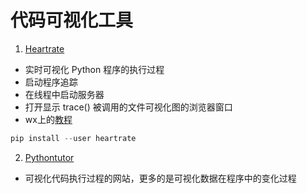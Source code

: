 # 代码可视化工具

1. [Heartrate](https://github.com/alexmojaki/heartrate)
- 实时可视化 Python 程序的执行过程
- 启动程序追踪
- 在线程中启动服务器
- 打开显示 trace() 被调用的文件可视化图的浏览器窗口
- wx上的[教程](https://mp.weixin.qq.com/s?__biz=MzA5NDk4NDcwMw==&mid=2651388130&idx=1&sn=abdd482b92ba2a399d2eec46353bfc9d&chksm=8bba1872bccd9164cd96aa3811bc7bf46cffbb4bd7b120ead7b3db0c60e17cd12718d52586d5&mpshare=1&scene=24&srcid=&sharer_sharetime=1565863846586&sharer_shareid=a9f97e3603452f2370ed13a9e54707a6&key=c38930807a42c0fa2e261fd5b196a148c23677d807a8dd8df27ee2ddfd7b9cd3b3a1381c18d3750a2a32da5a8f4127f4fdc078a790ca4f86cf44d3779bb9898c5ef0141d8861bc6fa394ea0e37f9e205&ascene=14&uin=MTg2MTEyNTMwMA%3D%3D&devicetype=Windows+10&version=62060833&lang=zh_CN&pass_ticket=%2FHDLBDilUmj8WcIiX8l1lDKPk0qC2mKCGvPluaPw352ntaWmj6fc1h7JNoQoAS5Z)
```Python
pip install --user heartrate
```


2. [Pythontutor](http://pythontutor.com/)
- 可视化代码执行过程的网站，更多的是可视化数据在程序中的变化过程
